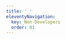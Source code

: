 ```yaml
---
title: ' '
eleventyNavigation:
  key: Non-Developers
  order: 01
---
```

<!-- This file allows the top level page to exist in the sidebar with headers -->
<script>window.open('/non-developers/') || window.location.replace('/non-developers/');</script>


